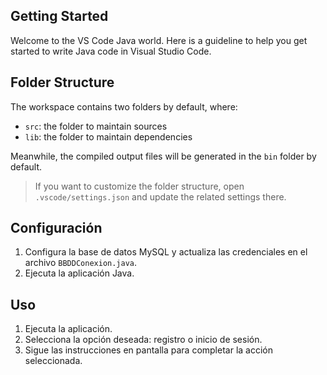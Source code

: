 ## Getting Started

Welcome to the VS Code Java world. Here is a guideline to help you get started to write Java code in Visual Studio Code.

## Folder Structure

The workspace contains two folders by default, where:

- `src`: the folder to maintain sources
- `lib`: the folder to maintain dependencies

Meanwhile, the compiled output files will be generated in the `bin` folder by default.

> If you want to customize the folder structure, open `.vscode/settings.json` and update the related settings there.

## Configuración

1. Configura la base de datos MySQL y actualiza las credenciales en el archivo `BBDDConexion.java`.
2. Ejecuta la aplicación Java.

## Uso

1. Ejecuta la aplicación.
2. Selecciona la opción deseada: registro o inicio de sesión.
3. Sigue las instrucciones en pantalla para completar la acción seleccionada.

